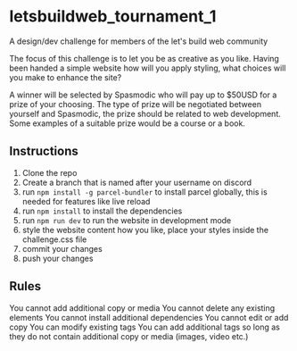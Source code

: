 # letsbuildweb_tournament_1

A design/dev challenge for members of the let's build web community

The focus of this challenge is to let you be as creative as you like. Having been handed a simple website how will you apply styling, what choices will you make to enhance the site?

A winner will be selected by Spasmodic who will pay up to $50USD for a prize of your choosing. The type of prize will be negotiated between yourself and Spasmodic, the prize should be related to web development. Some examples of a suitable prize would be a course or a book.

## Instructions

1. Clone the repo
2. Create a branch that is named after your username on discord
3. run `npm install -g parcel-bundler` to install parcel globally, this is needed for features like live reload
4. run `npm install` to install the dependencies
5. run `npm run dev` to run the website in development mode
6. style the website content how you like, place your styles inside the challenge.css file
7. commit your changes
8. push your changes

## Rules

You cannot add additional copy or media
You cannot delete any existing elements
You cannot install additional dependencies
You cannot edit or add copy
You can modify existing tags
You can add additional tags so long as they do not contain additional copy or media (images, video etc.)
